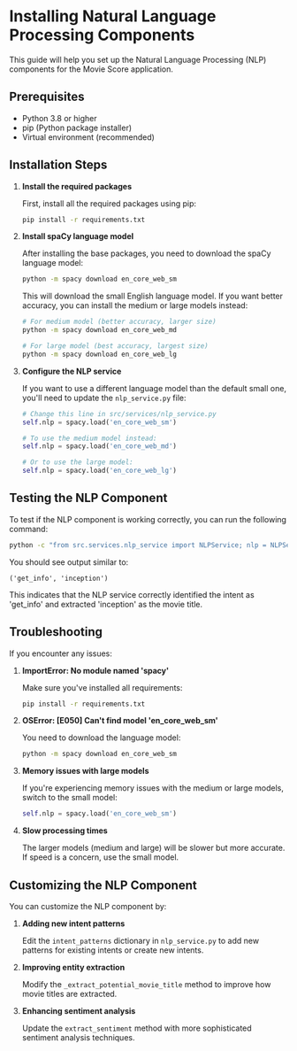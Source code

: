 # Installing Natural Language Processing Components

This guide will help you set up the Natural Language Processing (NLP) components for the Movie Score application.

## Prerequisites

- Python 3.8 or higher
- pip (Python package installer)
- Virtual environment (recommended)

## Installation Steps

1. **Install the required packages**

   First, install all the required packages using pip:

   ```bash
   pip install -r requirements.txt
   ```

2. **Install spaCy language model**

   After installing the base packages, you need to download the spaCy language model:

   ```bash
   python -m spacy download en_core_web_sm
   ```

   This will download the small English language model. If you want better accuracy, you can install the medium or large models instead:

   ```bash
   # For medium model (better accuracy, larger size)
   python -m spacy download en_core_web_md

   # For large model (best accuracy, largest size)
   python -m spacy download en_core_web_lg
   ```

3. **Configure the NLP service**

   If you want to use a different language model than the default small one, you'll need to update the `nlp_service.py` file:

   ```python
   # Change this line in src/services/nlp_service.py
   self.nlp = spacy.load('en_core_web_sm')
   
   # To use the medium model instead:
   self.nlp = spacy.load('en_core_web_md')
   
   # Or to use the large model:
   self.nlp = spacy.load('en_core_web_lg')
   ```

## Testing the NLP Component

To test if the NLP component is working correctly, you can run the following command:

```bash
python -c "from src.services.nlp_service import NLPService; nlp = NLPService(); print(nlp.process_message('Tell me about Inception'))"
```

You should see output similar to:

```
('get_info', 'inception')
```

This indicates that the NLP service correctly identified the intent as 'get_info' and extracted 'inception' as the movie title.

## Troubleshooting

If you encounter any issues:

1. **ImportError: No module named 'spacy'**
   
   Make sure you've installed all requirements:
   ```bash
   pip install -r requirements.txt
   ```

2. **OSError: [E050] Can't find model 'en_core_web_sm'**
   
   You need to download the language model:
   ```bash
   python -m spacy download en_core_web_sm
   ```

3. **Memory issues with large models**
   
   If you're experiencing memory issues with the medium or large models, switch to the small model:
   ```python
   self.nlp = spacy.load('en_core_web_sm')
   ```

4. **Slow processing times**
   
   The larger models (medium and large) will be slower but more accurate. If speed is a concern, use the small model.

## Customizing the NLP Component

You can customize the NLP component by:

1. **Adding new intent patterns**
   
   Edit the `intent_patterns` dictionary in `nlp_service.py` to add new patterns for existing intents or create new intents.

2. **Improving entity extraction**
   
   Modify the `_extract_potential_movie_title` method to improve how movie titles are extracted.

3. **Enhancing sentiment analysis**
   
   Update the `extract_sentiment` method with more sophisticated sentiment analysis techniques. 